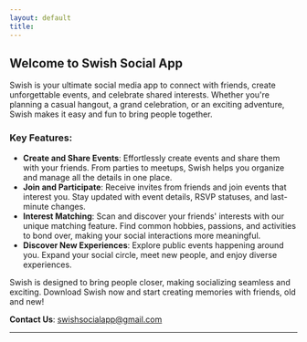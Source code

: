 ```yaml
---
layout: default
title: 
---
```


## Welcome to Swish Social App

Swish is your ultimate social media app to connect with friends, create unforgettable events, and celebrate shared interests. Whether you're planning a casual hangout, a grand celebration, or an exciting adventure, Swish makes it easy and fun to bring people together.

### Key Features:

- **Create and Share Events**: Effortlessly create events and share them with your friends. From parties to meetups, Swish helps you organize and manage all the details in one place.
- **Join and Participate**: Receive invites from friends and join events that interest you. Stay updated with event details, RSVP statuses, and last-minute changes.
- **Interest Matching**: Scan and discover your friends' interests with our unique matching feature. Find common hobbies, passions, and activities to bond over, making your social interactions more meaningful.
- **Discover New Experiences**: Explore public events happening around you. Expand your social circle, meet new people, and enjoy diverse experiences.

Swish is designed to bring people closer, making socializing seamless and exciting. Download Swish now and start creating memories with friends, old and new!

**Contact Us**: [swishsocialapp@gmail.com](mailto:swishsocialapp@gmail.com)

---
